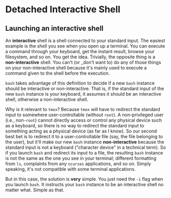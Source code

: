# Detached Interactive Shell

## Launching an interactive shell

An **interactive** shell is a shell connected to your standard input. The easiest example is the shell you see when you open up a terminal. You can execute a command through your keyboard, get the instant result, browse your filesystem, and so on. You get the idea. Trivially, the opposite thing is a **non-interactive** shell. You can't (or _don't want to) do any of those things on your non-interactive shell because it's mainly used to execute a command given to the shell before the execution.

`bash` takes advantage of this definition to decide if a new `bash` instance should be interactive or non-interactive. That is, if the standard input of the new `bash` instance is your keyboard, it assumes it should be an interactive shell, otherwise a non-interactive shell. 

Why is it relevant to `tmox`? Because `tmox` will have to redirect the standard input to somewhere user-controllable (without `root`). A non-privileged user (i.e., non-`root`) cannot directly access or control any physical device such as a keyboard, so there is no way to redirect the standard input to something acting as a physical device (as far as I know). So our second best bet is to redirect it to a user-controllable file (say, the file belonging to the user), but it'll make our new `bash` instance **non-interactive** because the standard input is not a keyboard ("character device" in a technical term). So if you launch `bash` and redirect its input to a file, the resulting `bash` instance is not the same as the one you see in your terminal; different formatting from `ls`, complaints from any `ncurses` applications, and so on. Simply speaking, it's not compatible with some terminal applications.

But in this case, the solution is **very** simple. You just need the `-i` flag when you launch `bash`. It instructs your `bash` instance to be an interactive shell no matter what. Simple as that.

## 
